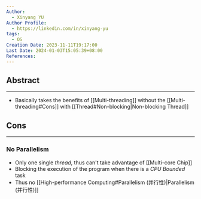```yaml
---
Author:
  - Xinyang YU
Author Profile:
  - https://linkedin.com/in/xinyang-yu
tags:
  - OS
Creation Date: 2023-11-11T19:17:00
Last Date: 2024-01-03T15:05:39+08:00
References: 
---
```

## Abstract
---
- Basically takes the benefits of [[Multi-threading]] without the [[Multi-threading#Cons]] with [[Thread#Non-blocking|Non-blocking Thread]] 


## Cons
---
### No Parallelism
- Only one single *thread*, thus can't take advantage of [[Multi-core Chip]]
- Blocking the execution of the program when there is a *CPU Bounded* task
- Thus no [[High-performance Computing#Parallelism (并行性)|Parallelism (并行性)]]